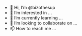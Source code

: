 - 👋 Hi, I’m @bizothesup
- 👀 I’m interested in ...
- 🌱 I’m currently learning ...
- 💞️ I’m looking to collaborate on ...
- 📫 How to reach me ...

<!---
bizothesup/bizothesup is a ✨ special ✨ repository because its `README.md` (this file) appears on your GitHub profile.
You can click the Preview link to take a look at your changes.
--->
